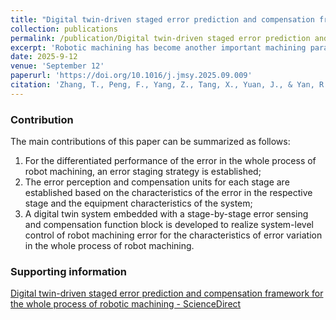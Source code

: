 ```yaml
---
title: "Digital twin-driven staged error prediction and compensation framework for the whole process of robotic machining"
collection: publications
permalink: /publication/Digital twin-driven staged error prediction and compensation framework for the whole process of robotic machining
excerpt: 'Robotic machining has become another important machining paradigm after CNC machine tools. However, robot error has always been an important constraint in its progress towards high quality demand scenarios due to characteristics such as weak rigidity and pose dependence. Numerous scholars have carried out rich work around errors in robotic machining systems, and these studies have achieved excellent results in robot localization, trajectory continuous motion, and machining operations. However, due to the complexity of the robot machining system, the robot error has differentiated performance at different stages, and it is difficult to guarantee the global accuracy of the robot by focusing on and controlling a certain kind of error in a discrete manner. For this reason, a digital twin-driven staged error prediction and compensation framework for the whole robot machining process is constructed. In this framework, the whole process of robot machining is divided into three stages with significant differences: point planning, trajectory planning and material removal. And the error prediction function block in each stage is constructed for the error characteristics (distribution skew, error step, spatial-temporal coupling). For error compensation, a staged error compensation strategy is constructed from three aspects: offline point position, robot body and external three-axis platform, respectively. The constructed system was case-validated in the robotic machining of curved parts. All stages of the error prediction models show high prediction accuracy, and the excellent performance of the staged prediction models is verified by comparing with the classical prediction models. For the error compensation, the designed system is utilized to ensure that the robotic machining system provides a double guarantee on the robot end and the machining quality, the point position absolute error is controlled at 0.109 mm, the orientation error is controlled at 0.028°, the trajectory position error is controlled at 0.067 mm, the orientation error is controlled at 0.031°, and the final part machining error is controlled at 0.036 mm, which is almost approximates the repeatable positioning accuracy of the robot. The proposed framework realizes the system-level sensing and control of the robot machining system error, and provides a unified system framework for the subsequent research of related unit methods, which is conducive to promoting the development of robot machining to high-quality requirement scenarios.'
date: 2025-9-12
venue: 'September 12'
paperurl: 'https://doi.org/10.1016/j.jmsy.2025.09.009'
citation: 'Zhang, T., Peng, F., Yang, Z., Tang, X., Yuan, J., & Yan, R. (2025). Digital twin-driven staged error prediction and compensation framework for the whole process of robotic machining. Journal of Manufacturing Systems, 83, 252-283, https://doi.org/10.1016/j.jmsy.2025.09.009.'
---
```


### Contribution

The main contributions of this paper can be summarized as follows:

1. For the differentiated performance of the error in the whole process of robot machining, an error staging strategy is established;
2. The error perception and compensation units for each stage are established based on the characteristics of the error in the respective stage and the equipment characteristics of the system;
3. A digital twin system embedded with a stage-by-stage error sensing and compensation function block is developed to realize system-level control of robot machining error for the characteristics of error variation in the whole process of robot machining.

### Supporting information

[Digital twin-driven staged error prediction and compensation framework for the whole process of robotic machining - ScienceDirect](https://www.sciencedirect.com/science/article/pii/S0278612525002365?via=ihub#sec0140)

